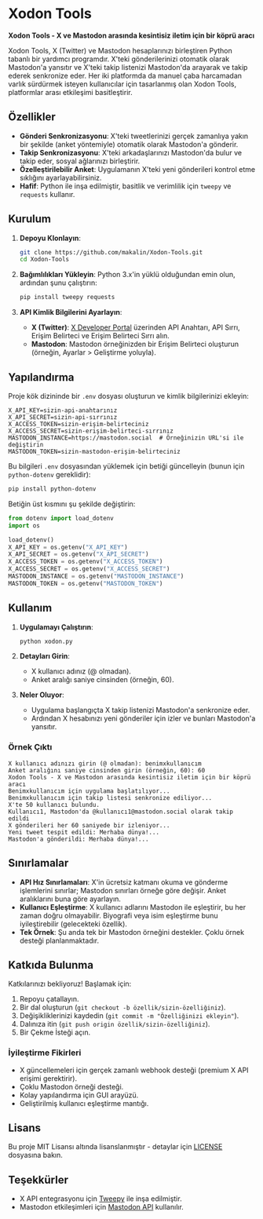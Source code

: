 # Xodon Tools

**Xodon Tools - X ve Mastodon arasında kesintisiz iletim için bir köprü aracı**

Xodon Tools, X (Twitter) ve Mastodon hesaplarınızı birleştiren Python tabanlı bir yardımcı programdır. X'teki gönderilerinizi otomatik olarak Mastodon'a yansıtır ve X'teki takip listenizi Mastodon'da arayarak ve takip ederek senkronize eder. Her iki platformda da manuel çaba harcamadan varlık sürdürmek isteyen kullanıcılar için tasarlanmış olan Xodon Tools, platformlar arası etkileşimi basitleştirir.

## Özellikler

- **Gönderi Senkronizasyonu**: X'teki tweetlerinizi gerçek zamanlıya yakın bir şekilde (anket yöntemiyle) otomatik olarak Mastodon'a gönderir.
- **Takip Senkronizasyonu**: X'teki arkadaşlarınızı Mastodon'da bulur ve takip eder, sosyal ağlarınızı birleştirir.
- **Özelleştirilebilir Anket**: Uygulamanın X'teki yeni gönderileri kontrol etme sıklığını ayarlayabilirsiniz.
- **Hafif**: Python ile inşa edilmiştir, basitlik ve verimlilik için `tweepy` ve `requests` kullanır.

## Kurulum

1. **Depoyu Klonlayın**:
   ```bash
   git clone https://github.com/makalin/Xodon-Tools.git
   cd Xodon-Tools
   ```

2. **Bağımlılıkları Yükleyin**:
   Python 3.x'in yüklü olduğundan emin olun, ardından şunu çalıştırın:
   ```bash
   pip install tweepy requests
   ```

3. **API Kimlik Bilgilerini Ayarlayın**:
   - **X (Twitter)**: [X Developer Portal](https://developer.twitter.com/) üzerinden API Anahtarı, API Sırrı, Erişim Belirteci ve Erişim Belirteci Sırrı alın.
   - **Mastodon**: Mastodon örneğinizden bir Erişim Belirteci oluşturun (örneğin, Ayarlar > Geliştirme yoluyla).

## Yapılandırma

Proje kök dizininde bir `.env` dosyası oluşturun ve kimlik bilgilerinizi ekleyin:

```env
X_API_KEY=sizin-api-anahtarınız
X_API_SECRET=sizin-api-sırrınız
X_ACCESS_TOKEN=sizin-erişim-belirteciniz
X_ACCESS_SECRET=sizin-erişim-belirteci-sırrınız
MASTODON_INSTANCE=https://mastodon.social  # Örneğinizin URL'si ile değiştirin
MASTODON_TOKEN=sizin-mastodon-erişim-belirteciniz
```

Bu bilgileri `.env` dosyasından yüklemek için betiği güncelleyin (bunun için `python-dotenv` gereklidir):
```bash
pip install python-dotenv
```

Betiğin üst kısmını şu şekilde değiştirin:
```python
from dotenv import load_dotenv
import os

load_dotenv()
X_API_KEY = os.getenv("X_API_KEY")
X_API_SECRET = os.getenv("X_API_SECRET")
X_ACCESS_TOKEN = os.getenv("X_ACCESS_TOKEN")
X_ACCESS_SECRET = os.getenv("X_ACCESS_SECRET")
MASTODON_INSTANCE = os.getenv("MASTODON_INSTANCE")
MASTODON_TOKEN = os.getenv("MASTODON_TOKEN")
```

## Kullanım

1. **Uygulamayı Çalıştırın**:
   ```bash
   python xodon.py
   ```
2. **Detayları Girin**:
   - X kullanıcı adınız (@ olmadan).
   - Anket aralığı saniye cinsinden (örneğin, 60).

3. **Neler Oluyor**:
   - Uygulama başlangıçta X takip listenizi Mastodon'a senkronize eder.
   - Ardından X hesabınızı yeni gönderiler için izler ve bunları Mastodon'a yansıtır.

### Örnek Çıktı
```
X kullanıcı adınızı girin (@ olmadan): benimxkullanıcım
Anket aralığını saniye cinsinden girin (örneğin, 60): 60
Xodon Tools - X ve Mastodon arasında kesintisiz iletim için bir köprü aracı
Benimxkullanıcım için uygulama başlatılıyor...
Benimxkullanıcım için takip listesi senkronize ediliyor...
X'te 50 kullanıcı bulundu.
Kullanıcı1, Mastodon'da @kullanıcı1@mastodon.social olarak takip edildi
X gönderileri her 60 saniyede bir izleniyor...
Yeni tweet tespit edildi: Merhaba dünya!...
Mastodon'a gönderildi: Merhaba dünya!...
```

## Sınırlamalar

- **API Hız Sınırlamaları**: X'in ücretsiz katmanı okuma ve gönderme işlemlerini sınırlar; Mastodon sınırları örneğe göre değişir. Anket aralıklarını buna göre ayarlayın.
- **Kullanıcı Eşleştirme**: X kullanıcı adlarını Mastodon ile eşleştirir, bu her zaman doğru olmayabilir. Biyografi veya isim eşleştirme bunu iyileştirebilir (gelecekteki özellik).
- **Tek Örnek**: Şu anda tek bir Mastodon örneğini destekler. Çoklu örnek desteği planlanmaktadır.

## Katkıda Bulunma

Katkılarınızı bekliyoruz! Başlamak için:

1. Repoyu çatallayın.
2. Bir dal oluşturun (`git checkout -b özellik/sizin-özelliğiniz`).
3. Değişikliklerinizi kaydedin (`git commit -m "Özelliğinizi ekleyin"`).
4. Dalınıza itin (`git push origin özellik/sizin-özelliğiniz`).
5. Bir Çekme İsteği açın.

### İyileştirme Fikirleri
- X güncellemeleri için gerçek zamanlı webhook desteği (premium X API erişimi gerektirir).
- Çoklu Mastodon örneği desteği.
- Kolay yapılandırma için GUI arayüzü.
- Geliştirilmiş kullanıcı eşleştirme mantığı.

## Lisans

Bu proje MIT Lisansı altında lisanslanmıştır - detaylar için [LICENSE](LICENSE) dosyasına bakın.

## Teşekkürler

- X API entegrasyonu için [Tweepy](https://github.com/tweepy/tweepy) ile inşa edilmiştir.
- Mastodon etkileşimleri için [Mastodon API](https://docs.joinmastodon.org/api/) kullanılır.
